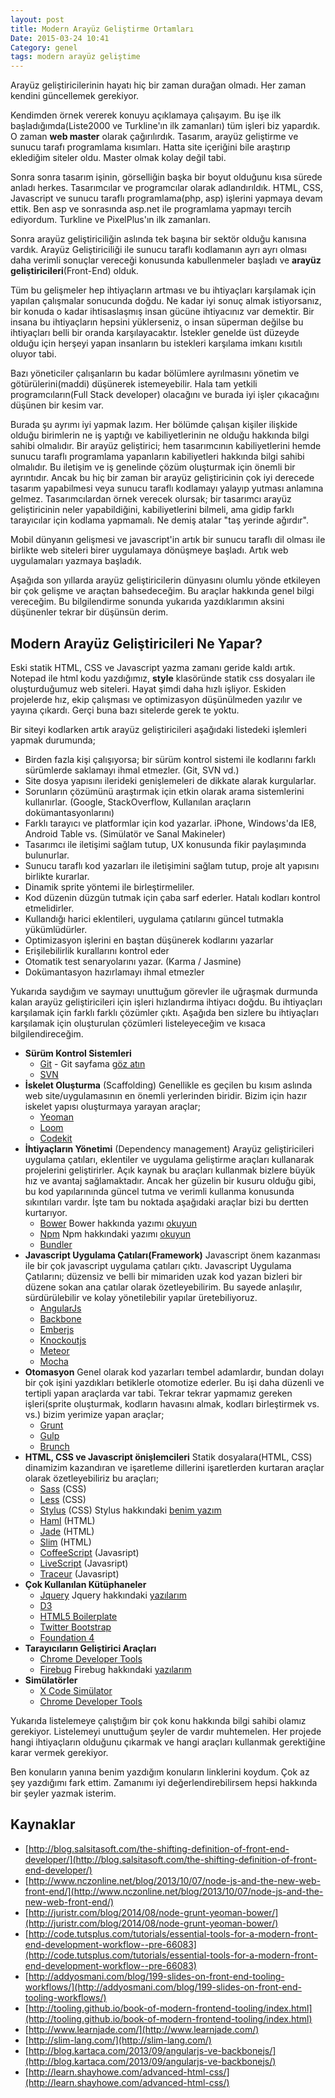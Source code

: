 ```yaml
---
layout: post
title: Modern Arayüz Geliştirme Ortamları
Date: 2015-03-24 10:41
Category: genel
tags: modern arayüz geliştime
---
```


Arayüz geliştiricilerinin hayatı hiç bir zaman durağan olmadı. Her zaman kendini güncellemek gerekiyor. 

Kendimden örnek vererek konuyu açıklamaya çalışayım. Bu işe ilk başladığımda(Liste2000 ve Turkline'ın ilk zamanları) tüm işleri biz yapardık. O zaman **web master** olarak çağırılırdık. Tasarım, arayüz geliştirme ve sunucu tarafı programlama kısımları. Hatta site içeriğini bile araştırıp eklediğim siteler oldu. Master olmak kolay değil tabi.

Sonra sonra tasarım işinin, görselliğin başka bir boyut olduğunu kısa sürede anladı herkes. Tasarımcılar ve programcılar olarak adlandırıldık. HTML, CSS, Javascript ve sunucu taraflı programlama(php, asp) işlerini yapmaya devam ettik. Ben asp ve sonrasında asp.net ile programlama yapmayı tercih ediyordum. Turkline ve PixelPlus'ın ilk zamanları.

Sonra arayüz geliştiriciliğin aslında tek başına bir sektör olduğu kanısına vardık. Arayüz Geliştiriciliği ile sunucu taraflı kodlamanın ayrı ayrı olması daha verimli sonuçlar vereceği konusunda kabullenmeler başladı ve **arayüz geliştiricileri**(Front-End) olduk. 

Tüm bu gelişmeler hep ihtiyaçların artması ve bu ihtiyaçları karşılamak için yapılan çalışmalar sonucunda doğdu. Ne kadar iyi sonuç almak istiyorsanız, bir konuda o kadar ihtisaslaşmış insan gücüne ihtiyacınız var demektir. Bir insana bu ihtiyaçların hepsini yüklerseniz, o insan süperman değilse bu ihtiyaçları belli bir oranda karşılayacaktır. İstekler genelde üst düzeyde olduğu için herşeyi yapan insanların bu istekleri karşılama imkanı kısıtılı oluyor tabi.

Bazı yöneticiler çalışanların bu kadar bölümlere ayrılmasını yönetim ve götürülerini(maddi) düşünerek istemeyebilir. Hala tam yetkili programcıların(Full Stack developer) olacağını ve burada iyi işler çıkacağını düşünen bir kesim var.

Burada şu ayrımı iyi yapmak lazım. Her bölümde çalışan kişiler ilişkide olduğu birimlerin ne iş yaptığı ve kabiliyetlerinin ne olduğu hakkında bilgi sahibi olmalıdır. Bir arayüz geliştirici; hem tasarımcının kabiliyetlerini hemde sunucu taraflı programlama yapanların kabiliyetleri hakkında bilgi sahibi olmalıdır. Bu iletişim ve iş genelinde çözüm oluşturmak için önemli bir ayrıntıdır. Ancak bu hiç bir zaman bir arayüz geliştiricinin çok iyi derecede tasarım yapabilmesi veya sunucu taraflı kodlamayı yalayıp yutması anlamına gelmez. Tasarımcılardan örnek verecek olursak; bir tasarımcı arayüz geliştiricinin neler yapabildiğini, kabiliyetlerini bilmeli, ama gidip farklı tarayıcılar için kodlama yapmamalı. Ne demiş atalar "taş yerinde ağırdır".

Mobil dünyanın gelişmesi ve javascript'in artık bir sunucu taraflı dil olması ile birlikte web siteleri birer uygulamaya dönüşmeye başladı. Artık web uygulamaları yazmaya başladık.

Aşağıda son yıllarda arayüz geliştiricilerin dünyasını olumlu yönde etkileyen bir çok gelişme ve araçtan bahsedeceğim. Bu araçlar hakkında genel bilgi vereceğim. Bu bilgilendirme sonunda yukarıda yazdıklarımın aksini düşünenler tekrar bir düşünsün derim.

## Modern Arayüz Geliştiricileri Ne Yapar? 

Eski statik HTML, CSS ve Javascript yazma zamanı geride kaldı artık. Notepad ile html kodu yazdığımız, **style** klasöründe statik css dosyaları ile oluşturduğumuz web siteleri. Hayat şimdi daha hızlı işliyor. Eskiden projelerde hız, ekip çalışması ve optimizasyon düşünülmeden yazılır ve yayına çıkardı. Gerçi buna bazı sitelerde gerek te yoktu.

Bir siteyi kodlarken artık arayüz geliştiricileri aşağıdaki listedeki işlemleri yapmak durumunda;

 - Birden fazla kişi çalışıyorsa; bir sürüm kontrol sistemi ile kodlarını farklı sürümlerde saklamayı ihmal etmezler. (Git, SVN vd.)
 - Site dosya yapısını ilerideki genişlemeleri de dikkate alarak kurgularlar.
 - Sorunların çözümünü araştırmak için etkin olarak arama sistemlerini kullanırlar. (Google, StackOverflow, Kullanılan araçların dokümantasyonlarını)
 - Farklı tarayıcı ve platformlar için kod yazarlar. iPhone, Windows'da IE8, Android Table vs. (Simülatör ve Sanal Makineler)
 - Tasarımcı ile iletişimi sağlam tutup, UX konusunda fikir paylaşımında bulunurlar.
 - Sunucu taraflı kod yazarları ile iletişimini sağlam tutup, proje alt yapısını birlikte kurarlar. 
 - Dinamik sprite yöntemi ile birleştirmeliler.
 - Kod düzenin düzgün tutmak için çaba sarf ederler. Hatalı kodları kontrol etmelidirler.
 - Kullandığı harici eklentileri, uygulama çatılarını güncel tutmakla yükümlüdürler.
 - Optimizasyon işlerini en baştan düşünerek kodlarını yazarlar
 - Erişilebilirlik kurallarını kontrol eder
 - Otomatik test senaryolarını yazar. (Karma / Jasmine)
 - Dokümantasyon hazırlamayı ihmal etmezler

Yukarıda saydığım ve saymayı unuttuğum görevler ile uğraşmak durmunda kalan arayüz geliştiricileri için işleri hızlandırma ihtiyacı doğdu. Bu ihtiyaçları karşılamak için farklı farklı çözümler çıktı. Aşağıda ben sizlere bu ihtiyaçları karşılamak için oluşturulan çözümleri listeleyeceğim ve kısaca bilgilendireceğim.

 - **Sürüm Kontrol Sistemleri**
     - [Git](http://git-scm.com/) - Git sayfama [göz atın](http://fatihhayrioglu.com/git/)
     - [SVN](http://subversion.apache.org/)
 - **İskelet Oluşturma** (Scaffolding)
 Genellikle es geçilen bu kısım aslında web site/uygulamasının en önemli yerlerinden biridir. Bizim için hazır iskelet yapısı oluşturmaya yarayan araçlar;
     - [Yeoman](http://yeoman.io/) 
     - [Loom](https://www.npmjs.com/package/loom)
     - [Codekit](http://incident57.com/codekit/)
 - **İhtiyaçların Yönetimi** (Dependency management)
Arayüz geliştiricileri uygulama çatıları, eklentiler ve uygulama geliştirme araçları kullanarak projelerini geliştirirler. Açık kaynak bu araçları kullanmak bizlere büyük hız ve avantaj sağlamaktadır. Ancak her güzelin bir kusuru olduğu gibi, bu kod yapılarınında güncel tutma ve verimli kullanma konusunda sıkıntıları vardır. İşte tam bu noktada aşağıdaki araçlar bizi bu dertten kurtarıyor.
     - [Bower](http://bower.io/) Bower hakkında yazımı [okuyun](/arayuz-gelistiriciler-icin-paket-yonetimi-bower/)
     - [Npm](https://www.npmjs.com/) Npm hakkındaki yazımı [okuyun](/nodejs-npm/)
     - [Bundler](http://bundler.io/)
 - **Javascript Uygulama Çatıları(Framework)**
 Javascript önem kazanması ile bir çok javascript uygulama çatıları çıktı. Javascript Uygulama Çatılarını; düzensiz ve belli bir mimariden uzak kod yazan bizleri bir düzene sokan ana çatılar olarak özetleyebilirim. Bu sayede anlaşılır, sürdürülebilir ve kolay yönetilebilir yapılar üretebiliyoruz. 
     - [AngularJs](https://angularjs.org/)  
     - [Backbone](http://backbonejs.org/)
     - [Emberjs](http://emberjs.com/)
     - [Knockoutjs](http://knockoutjs.com/)
     - [Meteor](https://www.meteor.com/)
     - [Mocha](http://mochajs.org/)
 - **Otomasyon**
 Genel olarak kod yazarları tembel adamlardır, bundan dolayı bir çok işini yazdıkları betiklerle otomotize ederler. Bu işi daha düzenli ve tertipli yapan araçlarda var tabi. Tekrar tekrar yapmamız gereken işleri(sprite oluşturmak, kodların havasını almak, kodları birleştirmek vs. vs.) bizim yerimize yapan araçlar;
     - [Grunt](http://gruntjs.com/) 
     - [Gulp](http://gulpjs.com/)
     - [Brunch](http://brunch.io/)
 - **HTML, CSS ve Javascript önişlemcileri**
 Statik dosyalara(HTML, CSS) dinamizim kazandıran ve işaretleme dillerini işaretlerden kurtaran araçlar olarak özetleyebiliriz bu araçları;
     - [Sass](http://sass-lang.com/) (CSS) 
     - [Less](http://lesscss.org/) (CSS) 
     - [Stylus](http://learnboost.github.io/stylus/) (CSS) Stylus hakkındaki [benim yazım](http://fatihhayrioglu.com/stylus-ile-dinamik-css-yazmak/)
     - [Haml](http://haml.info/tutorial.html) (HTML) 
     - [Jade](http://jade-lang.com/) (HTML)
     - [Slim](http://slim-lang.com/) (HTML)
     - [CoffeeScript](http://coffeescript.org/) (Javasript)
     - [LiveScript](http://livescript.net/) (Javasript)
     - [Traceur](https://github.com/google/traceur-compiler) (Javasript)
 - **Çok Kullanılan Kütüphaneler**
     - [Jquery](https://jquery.com/) Jquery hakkındaki [yazılarım](https://www.google.com.tr/search?q=site:fatihhayrioglu.com%20jquery&oq=site:fatihhayrioglu.com%20jquery&aqs=chrome..69i57j69i58.6699j0j1&sourceid=chrome&es_sm=91&ie=UTF-8)
     - [D3](http://d3js.org/)
     - [HTML5 Boilerplate](https://html5boilerplate.com/)
     - [Twitter Bootstrap](http://getbootstrap.com/)
     - [Foundation 4](http://foundation.zurb.com/)
 - **Tarayıcıların Geliştirici Araçları**
     - [Chrome Developer Tools](https://developer.chrome.com/devtools) 
     - [Firebug](http://getfirebug.com/) Firebug hakkındaki [yazılarım](https://www.google.com.tr/search?q=site:fatihhayrioglu.com%20jquery&oq=site:fatihhayrioglu.com%20jquery&aqs=chrome..69i57j69i58.6699j0j1&sourceid=chrome&es_sm=91&ie=UTF-8#q=site:fatihhayrioglu.com%20firebug)
 - **Simülatörler**
     - [X Code Simülator](https://developer.apple.com/xcode/downloads/)
     - [Chrome Developer Tools](https://developer.chrome.com/devtools) 

Yukarıda listelemeye çalıştığım bir çok konu hakkında bilgi sahibi olamız gerekiyor. Listelemeyi unuttuğum şeyler de vardır muhtemelen. Her projede hangi ihtiyaçların olduğunu çıkarmak ve hangi araçları kullanmak gerektiğine karar vermek gerekiyor. 

Ben konuların yanına benim yazdığım konuların linklerini koydum. Çok az şey yazdığımı fark ettim. Zamanımı iyi değerlendirebilirsem hepsi hakkında bir şeyler yazmak isterim. 

## Kaynaklar

 - [http://blog.salsitasoft.com/the-shifting-definition-of-front-end-developer/](http://blog.salsitasoft.com/the-shifting-definition-of-front-end-developer/)
 - [http://www.nczonline.net/blog/2013/10/07/node-js-and-the-new-web-front-end/](http://www.nczonline.net/blog/2013/10/07/node-js-and-the-new-web-front-end/)
 - [http://juristr.com/blog/2014/08/node-grunt-yeoman-bower/](http://juristr.com/blog/2014/08/node-grunt-yeoman-bower/)
 - [http://code.tutsplus.com/tutorials/essential-tools-for-a-modern-front-end-development-workflow--pre-66083](http://code.tutsplus.com/tutorials/essential-tools-for-a-modern-front-end-development-workflow--pre-66083)
 - [http://addyosmani.com/blog/199-slides-on-front-end-tooling-workflows/](http://addyosmani.com/blog/199-slides-on-front-end-tooling-workflows/)
 - [http://tooling.github.io/book-of-modern-frontend-tooling/index.html](http://tooling.github.io/book-of-modern-frontend-tooling/index.html)
 - [http://www.learnjade.com/](http://www.learnjade.com/)
 - [http://slim-lang.com/](http://slim-lang.com/)
 - [http://blog.kartaca.com/2013/09/angularjs-ve-backbonejs/](http://blog.kartaca.com/2013/09/angularjs-ve-backbonejs/)
 - [http://learn.shayhowe.com/advanced-html-css/](http://learn.shayhowe.com/advanced-html-css/)